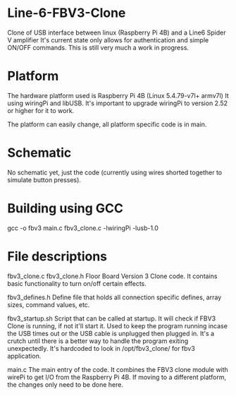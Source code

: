 # Line-6-FBV3-Clone
Clone of USB interface between linux (Raspberry Pi 4B) and a Line6 Spider V amplifier
It's current state only allows for authentication and simple ON/OFF commands.
This is still very much a work in progress.

# Platform
The hardware platform used is Raspberry Pi 4B (Linux 5.4.79-v7l+ armv7l)
It using wiringPi and libUSB.  It's important to upgrade wiringPi to version 2.52 or higher for it to work.

The platform can easily change, all platform specific code is in main.  

# Schematic 
No schematic yet, just the code (currently using wires shorted together to simulate button presses).

# Building using GCC
gcc -o fbv3 main.c fbv3_clone.c -lwiringPi -lusb-1.0

# File descriptions
fbv3_clone.c
fbv3_clone.h
Floor Board Version 3 Clone code.
It contains basic functionality to turn on/off certain effects.

fbv3_defines.h
Define file that holds all connection specific defines, array sizes, command values, etc.

fbv3_startup.sh
Script that can be called at startup.  It will check if FBV3 Clone is running, if not it'll start it.
Used to keep the program running incase the USB times out or the USB cable is unplugged then plugged in.
It's a crutch until there is a better way to handle the program exiting unexpectedly.  It's hardcoded to look in /opt/fbv3_clone/ for fbv3 application.

main.c
The main entry of the code.  It combines the FBV3 clone module with wirePi to get I/O from the Raspberry Pi 4B.
If moving to a different platform, the changes only need to be done here.






